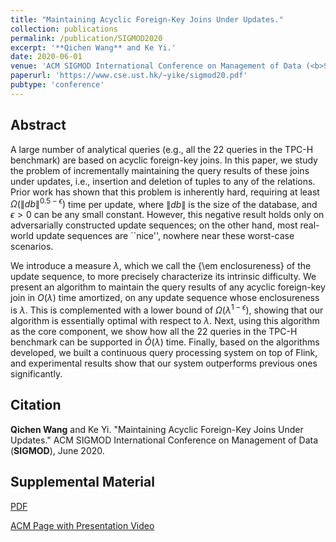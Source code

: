 ```yaml
---
title: "Maintaining Acyclic Foreign-Key Joins Under Updates."
collection: publications
permalink: /publication/SIGMOD2020
excerpt: '**Qichen Wang** and Ke Yi.'
date: 2020-06-01
venue: 'ACM SIGMOD International Conference on Management of Data (<b>SIGMOD</b>)'
paperurl: 'https://www.cse.ust.hk/~yike/sigmod20.pdf'
pubtype: 'conference'
---
```


## Abstract

A large number of analytical queries (e.g., all the 22 queries in the TPC-H benchmark) are based on acyclic foreign-key joins.  In this paper, we study the problem of incrementally maintaining the query results of these joins under updates, i.e., insertion and deletion of tuples to any of the relations.  Prior work has shown that this problem is inherently hard, requiring at least $\Omega(\|db\|^{0.5-\epsilon})$ time per update, where $\|db\|$ is the size of the database, and $\epsilon > 0$ can be any small constant.  However, this negative result holds only on adversarially constructed update sequences; on the other hand, most real-world update sequences are ``nice'', nowhere near these worst-case scenarios. 

We introduce a measure $\lambda$, which we call the {\em enclosureness} of the update sequence, to more precisely characterize its intrinsic difficulty.  We present an algorithm to maintain the query results of any acyclic foreign-key join in $O(\lambda)$ time amortized, on any update sequence whose enclosureness is $\lambda$.  This is complemented with a lower bound of $\Omega(\lambda^{1-\epsilon})$, showing that our algorithm is essentially optimal with respect to $\lambda$.  Next, using this algorithm as the core component, we show how all the 22 queries in the TPC-H benchmark can be supported in $\tilde{O}(\lambda)$ time.  Finally, based on the algorithms developed, we built a continuous query processing system on top of Flink, and experimental results show that our system outperforms previous ones significantly.


## Citation
**Qichen Wang** and Ke Yi. "Maintaining Acyclic Foreign-Key Joins Under Updates." ACM SIGMOD International Conference on Management of Data (**SIGMOD**), June 2020. 

## Supplemental Material
[PDF](https://www.cse.ust.hk/~yike/sigmod20.pdf) 

[ACM Page with Presentation Video](https://dl.acm.org/doi/10.1145/3318464.3380586)


<!-- citation: 'Your Name, You. (2010). &quot;Paper Title Number 2.&quot; <i>Journal 1</i>. 1(2).'
This paper is about the number 2. The number 3 is left for future work.

[Download paper here](http://academicpages.github.io/files/paper2.pdf)

Recommended citation: Your Name, You. (2010). "Paper Title Number 2." <i>Journal 1</i>. 1(2). -->
